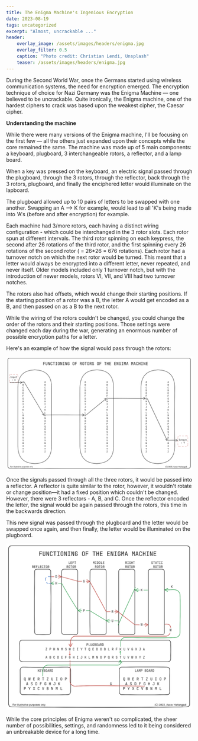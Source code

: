 ```yaml
---
title: The Enigma Machine's Ingenious Encryption
date: 2023-08-19
tags: uncategorized
excerpt: "Almost, uncrackable ..."
header:
    overlay_image: /assets/images/headers/enigma.jpg
    overlay_filter: 0.5
    caption: "Photo credit: Christian Lendi, Unsplash"
    teaser: /assets/images/headers/enigma.jpg
---
```


During the Second World War, once the Germans started using wireless communication systems, the need for encryption emerged. The encryption technique of choice for Nazi Germany was the Enigma Machine — one believed to be uncrackable. Quite ironically, the Enigma machine, one of the hardest ciphers to crack was based upon the weakest cipher, the Caesar cipher.


**Understanding the machine**

While there were many versions of the Enigma machine, I'll be focusing on the first few — all the others just expanded upon their concepts while the core remained the same.
The machine was made up of 5 main components: a keyboard, plugboard, 3 interchangeable rotors, a reflector, and a lamp board.

When a key was pressed on the keyboard, an electric signal passed through the plugboard, through the 3 rotors, through the reflector, back through the 3 rotors, plugboard, and finally the enciphered letter would illuminate on the lapboard.

The plugboard allowed up to 10 pairs of letters to be swapped with one another. Swapping an A --> K for example, would lead to all 'K's being made into 'A's (before and after encryption) for example.

Each machine had 3/more rotors, each having a distinct wiring configuration - which could be interchanged in the 3 rotor slots. Each rotor spun at different intervals. The third rotor spinning on each keypress, the second after 26 rotations of the third rotor, and the first spinning every 26 rotations of the second rotor ( = 26*26 = 676 rotations).
Each rotor had a turnover notch on which the next rotor would be turned. This meant that a letter would always be encrypted into a different letter, never repeated, and never itself. Older models included only 1 turnover notch, but with the introduction of newer models, rotors VI, VII, and VIII had two turnover notches. 

The rotors also had offsets, which would change their starting positions. If the starting position of a rotor was a B, the letter A would get encoded as a B, and then passed on as a B to the next rotor. 

While the wiring of the rotors couldn't be changed, you could change the order of the rotors and their starting positions. Those settings were changed each day during the war, generating an enormous number of possible encryption paths for a letter. 

Here's an example of how the signal would pass through the rotors:

[![An image explaining how the rotors of enigma functioned](/assets/images/enigma_rotors.png)](/assets/images/enigma_rotors.png)

Once the signals passed through all the three rotors, it would be passed into a reflector. A reflector is quite similar to the rotor, however, it wouldn't rotate or change position—it had a fixed position which couldn't be changed. However, there were 3 reflectors - A, B, and C. Once the reflector encoded the letter, the signal would be again passed through the rotors, this time in the backwards direction.

This new signal was passed through the plugboard and the letter would be swapped once again, and then finally, the letter would be illuminated on the plugboard.

[![An image showing how the signals passed through an enigma machine](/assets/images/enigma_functioning.png)](/assets/images/enigma_functioning.png)

While the core principles of Enigma weren't so complicated, the sheer number of possibilities, settings, and randomness led to it being considered an unbreakable device for a long time.





 